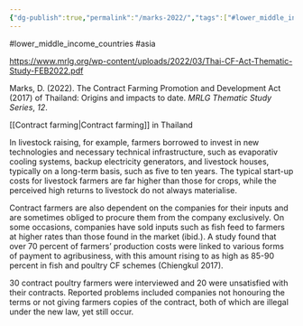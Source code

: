 ```yaml
---
{"dg-publish":true,"permalink":"/marks-2022/","tags":["#lower_middle_income_countries","#asia"],"created":"2025-10-23T17:42:44.117+01:00","updated":"2025-10-23T18:06:08.692+01:00"}
---
```


#lower_middle_income_countries #asia 

https://www.mrlg.org/wp-content/uploads/2022/03/Thai-CF-Act-Thematic-Study-FEB2022.pdf

Marks, D. (2022). The Contract Farming Promotion and Development Act (2017) of Thailand: Origins and impacts to date. _MRLG Thematic Study Series_, _12_.

[[Contract farming\|Contract farming]] in Thailand

In livestock raising, for example, farmers borrowed to invest in new technologies and necessary technical infrastructure, such as evaporativ cooling systems, backup electricity generators, and livestock houses, typically on a long-term basis, such as five to ten years. The typical start-up costs for livestock farmers are far higher than those for crops, while the perceived high returns to livestock do not always materialise. 

Contract farmers are also dependent on the companies for their inputs and are sometimes obliged to procure them from the company exclusively. On some occasions, companies have sold inputs such as fish feed to farmers at higher rates than those found in the market (ibid.). A study found that over 70 percent of farmers’ production costs were linked to various forms of payment to agribusiness, with this amount rising to as high as 85-90 percent in fish and poultry CF schemes (Chiengkul 2017).

30 contract poultry farmers were interviewed and 20 were unsatisfied with their contracts. Reported problems included companies not honouring the terms or not giving farmers copies of the contract, both of which are illegal under the new law, yet still occur.
